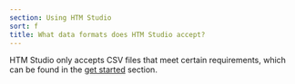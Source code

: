 ```yaml
---
section: Using HTM Studio
sort: f
title: What data formats does HTM Studio accept?
---
```


HTM Studio only accepts CSV files that meet certain requirements, which can be
found in the [get started](/htm-studio/#start) section.
